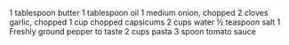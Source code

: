 1 tablespoon butter
1 tablespoon  oil
1 medium onion, chopped
2 cloves garlic, chopped
1 cup chopped capsicums
2 cups water
½ teaspoon salt
1 Freshly ground pepper to taste
2 cups pasta
3 spoon tomato sauce 